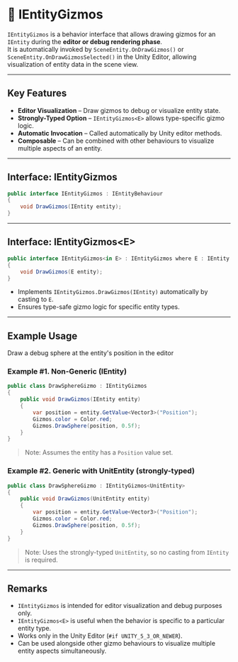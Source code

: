 # 🧩 IEntityGizmos

`IEntityGizmos` is a behavior interface that allows drawing gizmos for an `IEntity` during the **editor or debug rendering phase**.  
It is automatically invoked by `SceneEntity.OnDrawGizmos()` or `SceneEntity.OnDrawGizmosSelected()` in the Unity Editor, allowing visualization of entity data in the scene view.

---

## Key Features

- **Editor Visualization** – Draw gizmos to debug or visualize entity state.
- **Strongly-Typed Option** – `IEntityGizmos<E>` allows type-specific gizmo logic.
- **Automatic Invocation** – Called automatically by Unity editor methods.
- **Composable** – Can be combined with other behaviours to visualize multiple aspects of an entity.

---

## Interface: IEntityGizmos
```csharp
public interface IEntityGizmos : IEntityBehaviour
{
    void DrawGizmos(IEntity entity);
}
```
---

## Interface: IEntityGizmos&lt;E&gt;
```csharp
public interface IEntityGizmos<in E> : IEntityGizmos where E : IEntity
{
    void DrawGizmos(E entity);
}
```
- Implements `IEntityGizmos.DrawGizmos(IEntity)` automatically by casting to `E`.
- Ensures type-safe gizmo logic for specific entity types.

---

## Example Usage
Draw a debug sphere at the entity's position in the editor

### Example #1. Non-Generic (IEntity)
```csharp
public class DrawSphereGizmo : IEntityGizmos
{
    public void DrawGizmos(IEntity entity)
    {
        var position = entity.GetValue<Vector3>("Position");
        Gizmos.color = Color.red;
        Gizmos.DrawSphere(position, 0.5f);
    }
}
```

> Note: Assumes the entity has a `Position` value set.

### Example #2. Generic with UnitEntity (strongly-typed)
```csharp
public class DrawSphereGizmo : IEntityGizmos<UnitEntity>
{
    public void DrawGizmos(UnitEntity entity)
    {
        var position = entity.GetValue<Vector3>("Position");
        Gizmos.color = Color.red;
        Gizmos.DrawSphere(position, 0.5f);
    }
}
```

> Note: Uses the strongly-typed `UnitEntity`, so no casting from `IEntity` is required.

---

## Remarks

- `IEntityGizmos` is intended for editor visualization and debug purposes only.
- `IEntityGizmos<E>` is useful when the behavior is specific to a particular entity type.
- Works only in the Unity Editor (`#if UNITY_5_3_OR_NEWER`).
- Can be used alongside other gizmo behaviours to visualize multiple entity aspects simultaneously.  
